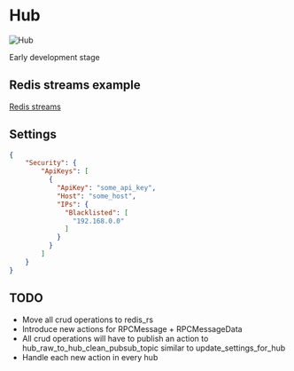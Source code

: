 # Hub

![Hub](https://github.com/rhiaqey/hub/actions/workflows/pr_merge.yml/badge.svg)

Early development stage

## Redis streams example

[Redis streams](https://github.com/redis-rs/redis-rs/blob/main/redis/examples/streams.rs)

## Settings

```json
{
	"Security": {
     	"ApiKeys": [
          {
           	"ApiKey": "some_api_key",
            "Host": "some_host",
            "IPs": {
              "Blacklisted": [
                "192.168.0.0"
              ]
            }
          }
        ] 
    }
}
```

## TODO

* Move all crud operations to redis_rs
* Introduce new actions for RPCMessage + RPCMessageData
* All crud operations will have to publish an action to hub_raw_to_hub_clean_pubsub_topic similar to update_settings_for_hub
* Handle each new action in every hub
